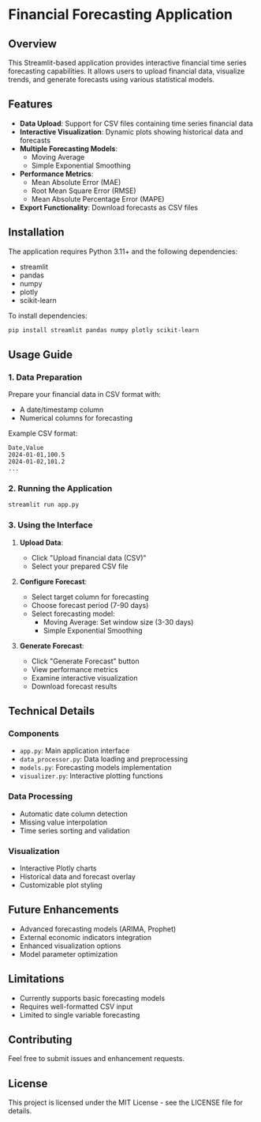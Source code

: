 # Financial Forecasting Application

## Overview
This Streamlit-based application provides interactive financial time series forecasting capabilities. It allows users to upload financial data, visualize trends, and generate forecasts using various statistical models.

## Features
- **Data Upload**: Support for CSV files containing time series financial data
- **Interactive Visualization**: Dynamic plots showing historical data and forecasts
- **Multiple Forecasting Models**:
  - Moving Average
  - Simple Exponential Smoothing
- **Performance Metrics**:
  - Mean Absolute Error (MAE)
  - Root Mean Square Error (RMSE)
  - Mean Absolute Percentage Error (MAPE)
- **Export Functionality**: Download forecasts as CSV files

## Installation
The application requires Python 3.11+ and the following dependencies:
- streamlit
- pandas
- numpy
- plotly
- scikit-learn

To install dependencies:
```bash
pip install streamlit pandas numpy plotly scikit-learn
```

## Usage Guide

### 1. Data Preparation
Prepare your financial data in CSV format with:
- A date/timestamp column
- Numerical columns for forecasting

Example CSV format:
```csv
Date,Value
2024-01-01,100.5
2024-01-02,101.2
...
```

### 2. Running the Application
```bash
streamlit run app.py
```

### 3. Using the Interface
1. **Upload Data**:
   - Click "Upload financial data (CSV)"
   - Select your prepared CSV file

2. **Configure Forecast**:
   - Select target column for forecasting
   - Choose forecast period (7-90 days)
   - Select forecasting model:
     - Moving Average: Set window size (3-30 days)
     - Simple Exponential Smoothing

3. **Generate Forecast**:
   - Click "Generate Forecast" button
   - View performance metrics
   - Examine interactive visualization
   - Download forecast results

## Technical Details

### Components
- `app.py`: Main application interface
- `data_processor.py`: Data loading and preprocessing
- `models.py`: Forecasting models implementation
- `visualizer.py`: Interactive plotting functions

### Data Processing
- Automatic date column detection
- Missing value interpolation
- Time series sorting and validation

### Visualization
- Interactive Plotly charts
- Historical data and forecast overlay
- Customizable plot styling

## Future Enhancements
- Advanced forecasting models (ARIMA, Prophet)
- External economic indicators integration
- Enhanced visualization options
- Model parameter optimization

## Limitations
- Currently supports basic forecasting models
- Requires well-formatted CSV input
- Limited to single variable forecasting

## Contributing
Feel free to submit issues and enhancement requests.

## License
This project is licensed under the MIT License - see the LICENSE file for details.
